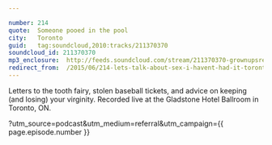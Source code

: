 ```yaml
---

number: 214
quote:  Someone pooed in the pool
city:   Toronto
guid:   tag:soundcloud,2010:tracks/211370370
soundcloud_id: 211370370
mp3_enclosure:	http://feeds.soundcloud.com/stream/211370370-grownupsreadthingstheywroteaskids-s2e14.mp3
redirect_from:  /2015/06/214-lets-talk-about-sex-i-havent-had-it-toronto/
---
```


Letters to the tooth fairy, stolen baseball tickets, and advice on keeping (and losing) your virginity. Recorded live at the Gladstone Hotel Ballroom in Toronto, ON.

?utm_source=podcast&utm_medium=referral&utm_campaign={{ page.episode.number }}